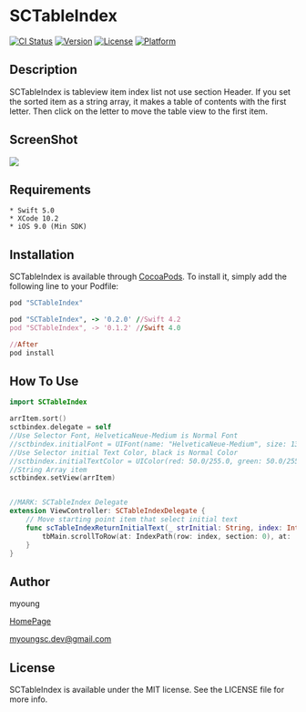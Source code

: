 # SCTableIndex

[![CI Status](http://img.shields.io/travis/myoungsc.dev@gmail.com/SCTableIndex.svg?style=flat)](https://travis-ci.org/myoungsc.dev@gmail.com/SCTableIndex)
[![Version](https://img.shields.io/cocoapods/v/SCTableIndex.svg?style=flat)](http://cocoapods.org/pods/SCTableIndex)
[![License](https://img.shields.io/cocoapods/l/SCTableIndex.svg?style=flat)](http://cocoapods.org/pods/SCTableIndex)
[![Platform](https://img.shields.io/cocoapods/p/SCTableIndex.svg?style=flat)](http://cocoapods.org/pods/SCTableIndex)

## Description
SCTableIndex is tableview item index list not use section Header. If you set the sorted item as a string array, it makes a table of contents with the first letter. Then click on the letter to move the table view to the first item.

## ScreenShot
![](https://github.com/myoungsc/SCTableIndex/blob/master/SCTableIndex.gif)

## Requirements
```
* Swift 5.0
* XCode 10.2
* iOS 9.0 (Min SDK)
```

## Installation
SCTableIndex is available through [CocoaPods](http://cocoapods.org). To install
it, simply add the following line to your Podfile:

```ruby
pod "SCTableIndex"

pod "SCTableIndex", -> '0.2.0' //Swift 4.2
pod "SCTableIndex", -> '0.1.2' //Swift 4.0

//After
pod install
```

## How To Use
```Swift
import SCTableIndex

arrItem.sort()
sctbindex.delegate = self
//Use Selector Font, HelveticaNeue-Medium is Normal Font
//sctbindex.initialFont = UIFont(name: "HelveticaNeue-Medium", size: 13)!
//Use Selector initial Text Color, black is Normal Color
//sctbindex.initialTextColor = UIColor(red: 50.0/255.0, green: 50.0/255.0, blue: 50.0/255.0, alpha: 1.0)
//String Array item
sctbindex.setView(arrItem)


//MARK: SCTableIndex Delegate
extension ViewController: SCTableIndexDelegate {
    // Move starting point item that select initial text
    func scTableIndexReturnInitialText(_ strInitial: String, index: Int) {
        tbMain.scrollToRow(at: IndexPath(row: index, section: 0), at: .top, animated: true)
    }
}
```


## Author
myoung

[HomePage](http://devsc.tistory.com)

<myoungsc.dev@gmail.com>

## License
SCTableIndex is available under the MIT license. See the LICENSE file for more info.
